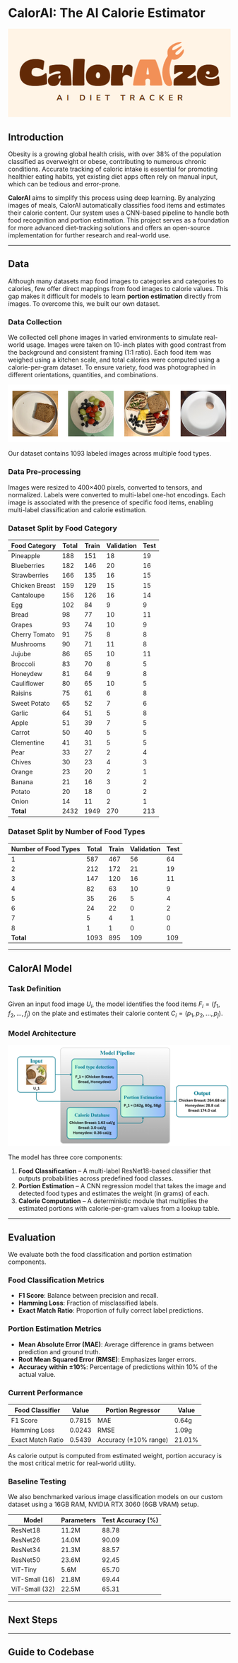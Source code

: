 # CalorAI: The AI Calorie Estimator

![Logo](items/logo_light.png)

## Introduction

Obesity is a growing global health crisis, with over 38% of the population classified as overweight or obese, contributing to numerous chronic conditions. Accurate tracking of caloric intake is essential for promoting healthier eating habits, yet existing diet apps often rely on manual input, which can be tedious and error-prone.

**CalorAI** aims to simplify this process using deep learning. By analyzing images of meals, CalorAI automatically classifies food items and estimates their calorie content. Our system uses a CNN-based pipeline to handle both food recognition and portion estimation. This project serves as a foundation for more advanced diet-tracking solutions and offers an open-source implementation for further research and real-world use.

---

## Data

Although many datasets map food images to categories and categories to calories, few offer direct mappings from food images to calorie values. This gap makes it difficult for models to learn **portion estimation** directly from images. To overcome this, we built our own dataset.

### Data Collection

We collected cell phone images in varied environments to simulate real-world usage. Images were taken on 10-inch plates with good contrast from the background and consistent framing (1:1 ratio). Each food item was weighed using a kitchen scale, and total calories were computed using a calorie-per-gram dataset. To ensure variety, food was photographed in different orientations, quantities, and combinations.

![Sample Data](items/example_data.png)

Our dataset contains 1093 labeled images across multiple food types.  

### Data Pre-processing

Images were resized to 400×400 pixels, converted to tensors, and normalized. Labels were converted to multi-label one-hot encodings. Each image is associated with the presence of specific food items, enabling multi-label classification and calorie estimation.

### Dataset Split by Food Category

| Food Category    | Total | Train | Validation | Test |
|------------------|-------|-------|------------|------|
| Pineapple        | 188   | 151   | 18         | 19   |
| Blueberries      | 182   | 146   | 20         | 16   |
| Strawberries     | 166   | 135   | 16         | 15   |
| Chicken Breast   | 159   | 129   | 15         | 15   |
| Cantaloupe       | 156   | 126   | 16         | 14   |
| Egg              | 102   | 84    | 9          | 9    |
| Bread            | 98    | 77    | 10         | 11   |
| Grapes           | 93    | 74    | 10         | 9    |
| Cherry Tomato    | 91    | 75    | 8          | 8    |
| Mushrooms        | 90    | 71    | 11         | 8    |
| Jujube           | 86    | 65    | 10         | 11   |
| Broccoli         | 83    | 70    | 8          | 5    |
| Honeydew         | 81    | 64    | 9          | 8    |
| Cauliflower      | 80    | 65    | 10         | 5    |
| Raisins          | 75    | 61    | 6          | 8    |
| Sweet Potato     | 65    | 52    | 7          | 6    |
| Garlic           | 64    | 51    | 5          | 8    |
| Apple            | 51    | 39    | 7          | 5    |
| Carrot           | 50    | 40    | 5          | 5    |
| Clementine       | 41    | 31    | 5          | 5    |
| Pear             | 33    | 27    | 2          | 4    |
| Chives           | 30    | 23    | 4          | 3    |
| Orange           | 23    | 20    | 2          | 1    |
| Banana           | 21    | 16    | 3          | 2    |
| Potato           | 20    | 18    | 0          | 2    |
| Onion            | 14    | 11    | 2          | 1    |
| **Total**        | 2432  | 1949  | 270        | 213  |

### Dataset Split by Number of Food Types

| Number of Food Types | Total | Train | Validation | Test |
|----------------------|-------|-------|------------|------|
| 1                    | 587   | 467   | 56         | 64   |
| 2                    | 212   | 172   | 21         | 19   |
| 3                    | 147   | 120   | 16         | 11   |
| 4                    | 82    | 63    | 10         | 9    |
| 5                    | 35    | 26    | 5          | 4    |
| 6                    | 24    | 22    | 0          | 2    |
| 7                    | 5     | 4     | 1          | 0    |
| 8                    | 1     | 1     | 0          | 0    |
| **Total**            | 1093  | 895   | 109        | 109  |

---

## CalorAI Model

### Task Definition

Given an input food image $U_i$, the model identifies the food items $F_i = (f_1, f_2, ..., f_j)$ on the plate and estimates their calorie content $C_i = (p_1, p_2, ..., p_j)$.

### Model Architecture

![Model Architecture](items/model.png)

The model has three core components:

1. **Food Classification** – A multi-label ResNet18-based classifier that outputs probabilities across predefined food classes.
2. **Portion Estimation** – A CNN regression model that takes the image and detected food types and estimates the weight (in grams) of each.
3. **Calorie Computation** – A deterministic module that multiplies the estimated portions with calorie-per-gram values from a lookup table.

---

## Evaluation

We evaluate both the food classification and portion estimation components.

### Food Classification Metrics

- **F1 Score**: Balance between precision and recall.
- **Hamming Loss**: Fraction of misclassified labels.
- **Exact Match Ratio**: Proportion of fully correct label predictions.

### Portion Estimation Metrics

- **Mean Absolute Error (MAE)**: Average difference in grams between prediction and ground truth.
- **Root Mean Squared Error (RMSE)**: Emphasizes larger errors.
- **Accuracy within ±10%**: Percentage of predictions within 10% of the actual value.

### Current Performance

| **Food Classifier**       | Value   | **Portion Regressor**         | Value     |
|--------------------------|---------|-------------------------------|-----------|
| F1 Score                 | 0.7815  | MAE                           | 0.64g     |
| Hamming Loss             | 0.0243  | RMSE                          | 1.09g     |
| Exact Match Ratio        | 0.5439  | Accuracy (±10% range)         | 21.01%    |

As calorie output is computed from estimated weight, portion accuracy is the most critical metric for real-world utility.

### Baseline Testing

We also benchmarked various image classification models on our custom dataset using a 16GB RAM, NVIDIA RTX 3060 (6GB VRAM) setup.

| **Model**         | **Parameters** | **Test Accuracy (%)** |
|-------------------|----------------|------------------------|
| ResNet18          | 11.2M          | 88.78                  |
| ResNet26          | 14.0M          | 90.09                  |
| ResNet34          | 21.3M          | 88.57                  |
| ResNet50          | 23.6M          | 92.45                  |
| ViT-Tiny          | 5.6M           | 65.70                  |
| ViT-Small (16)    | 21.8M          | 69.44                  |
| ViT-Small (32)    | 22.5M          | 65.31                  |

---

## Next Steps

---

## Guide to Codebase


